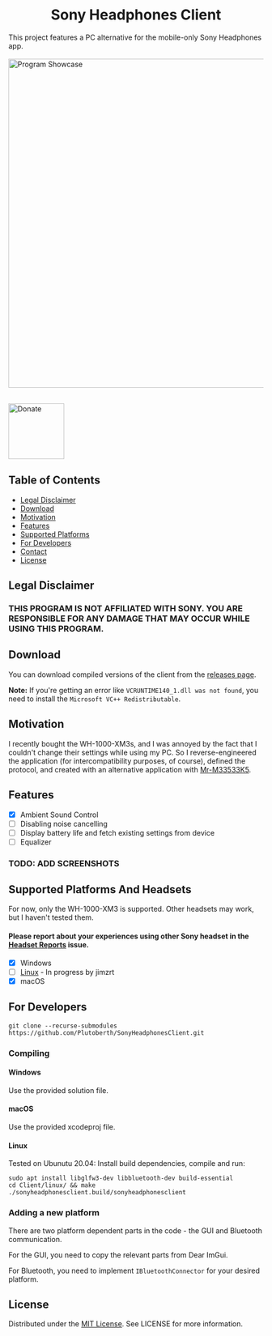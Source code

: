 <p class="aligncenter">
  <a href="https://github.com/Plutoberth/SonyHeadphonesClient">
    <!-- img src="" alt="Logo" width="80" height="80"-->
  </a>

  <h1 align="center">Sony Headphones Client</h1>

  This project features a PC alternative for the mobile-only Sony Headphones app.
  <br/><br/>
  <img width="650" src="static/showcase.gif" alt="Program Showcase"><p> <br/>
  <a href="https://paypal.me/plutoberth"><img width="110" src="static/badge.svg" alt="Donate" class="center"/></a>
  <br/>
</p>

<!-- TABLE OF CONTENTS -->
## Table of Contents

* [Legal Disclaimer](#legal-disclaimer)
* [Download](#download)
* [Motivation](#motivation)
* [Features](#features)
* [Supported Platforms](#supported-platforms-and-headsets)
* [For Developers](#for-developers)
* [Contact](#contact)
* [License](#license)

<!-- Legal disclaimer -->
## Legal Disclaimer

### THIS PROGRAM IS NOT AFFILIATED WITH SONY. YOU ARE RESPONSIBLE FOR ANY DAMAGE THAT MAY OCCUR WHILE USING THIS PROGRAM.

## Download

You can download compiled versions of the client from the [releases page](https://github.com/Plutoberth/SonyHeadphonesClient/releases).

**Note:** If you're getting an error like `VCRUNTIME140_1.dll was not found`, you need to install the `Microsoft VC++ Redistributable`.

## Motivation

I recently bought the WH-1000-XM3s, and I was annoyed by the fact that I couldn't change their settings while using my PC.
So I reverse-engineered the application (for intercompatibility purposes, of course), defined the protocol, and created with an alternative application with [Mr-M33533K5](https://github.com/Mr-M33533K5).

## Features

- [x] Ambient Sound Control
- [ ] Disabling noise cancelling
- [ ] Display battery life and fetch existing settings from device
- [ ] Equalizer

### TODO: ADD SCREENSHOTS

## Supported Platforms And Headsets

For now, only the WH-1000-XM3 is supported. Other headsets may work, but I haven't tested them. 

#### **Please report about your experiences using other Sony headset in the [Headset Reports](https://github.com/Plutoberth/SonyHeadphonesClient/issues/29) issue.**

- [x] Windows
- [ ] [Linux](https://github.com/Plutoberth/SonyHeadphonesClient/issues/7) - In progress by jimzrt
- [x] macOS

## For Developers

`git clone --recurse-submodules https://github.com/Plutoberth/SonyHeadphonesClient.git`

### Compiling

#### Windows

Use the provided solution file.

#### macOS

Use the provided xcodeproj file.

#### Linux

Tested on Ubunutu 20.04:
Install build dependencies, compile and run:
```
sudo apt install libglfw3-dev libbluetooth-dev build-essential
cd Client/linux/ && make
./sonyheadphonesclient.build/sonyheadphonesclient
```

### Adding a new platform

There are two platform dependent parts in the code - the GUI and Bluetooth communication.

For the GUI, you need to copy the relevant parts from Dear ImGui.

For Bluetooth, you need to implement `IBluetoothConnector` for your desired platform.

<!-- LICENSE -->
## License

Distributed under the [MIT License](https://github.com/Plutoberth/SonyHeadphonesClient/blob/master/LICENSE). See LICENSE for more information.
